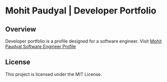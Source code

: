 # Mohit Paudyal | Developer Portfolio

## Overview
Developer portfolio is a profile designed for a software engineer.
Visit [Mohit Paudyal Software Engineer Profile](https://findmohit.netlify.app/)

## License
This project is licensed under the MIT License.
